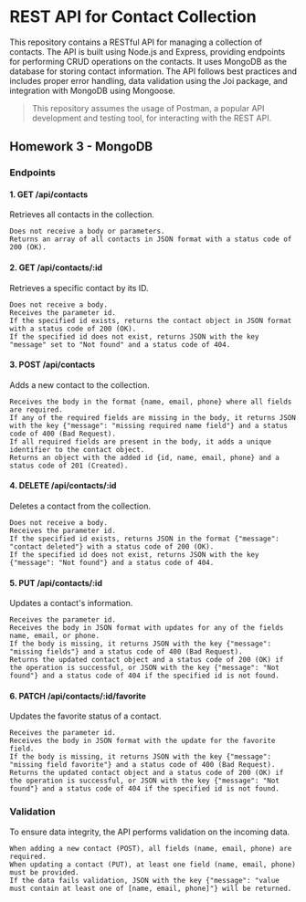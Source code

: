 # REST API for Contact Collection

This repository contains a RESTful API for managing a collection of contacts. The API is built using Node.js and Express, providing endpoints for performing CRUD operations on the contacts.
It uses MongoDB as the database for storing contact information. The API follows best practices and includes proper error handling, data validation using the Joi package, and integration with MongoDB using Mongoose.

> This repository assumes the usage of Postman, a popular API development and testing tool, for interacting with the REST API.

## Homework 3 - MongoDB

### Endpoints

#### 1. GET /api/contacts

Retrieves all contacts in the collection.

    Does not receive a body or parameters.
    Returns an array of all contacts in JSON format with a status code of 200 (OK).

#### 2. GET /api/contacts/:id

Retrieves a specific contact by its ID.

    Does not receive a body.
    Receives the parameter id.
    If the specified id exists, returns the contact object in JSON format with a status code of 200 (OK).
    If the specified id does not exist, returns JSON with the key "message" set to "Not found" and a status code of 404.

#### 3. POST /api/contacts

Adds a new contact to the collection.

    Receives the body in the format {name, email, phone} where all fields are required.
    If any of the required fields are missing in the body, it returns JSON with the key {"message": "missing required name field"} and a status code of 400 (Bad Request).
    If all required fields are present in the body, it adds a unique identifier to the contact object.
    Returns an object with the added id {id, name, email, phone} and a status code of 201 (Created).

#### 4. DELETE /api/contacts/:id

Deletes a contact from the collection.

    Does not receive a body.
    Receives the parameter id.
    If the specified id exists, returns JSON in the format {"message": "contact deleted"} with a status code of 200 (OK).
    If the specified id does not exist, returns JSON with the key {"message": "Not found"} and a status code of 404.

#### 5. PUT /api/contacts/:id

Updates a contact's information.

    Receives the parameter id.
    Receives the body in JSON format with updates for any of the fields name, email, or phone.
    If the body is missing, it returns JSON with the key {"message": "missing fields"} and a status code of 400 (Bad Request).
    Returns the updated contact object and a status code of 200 (OK) if the operation is successful, or JSON with the key {"message": "Not found"} and a status code of 404 if the specified id is not found.

#### 6. PATCH /api/contacts/:id/favorite

Updates the favorite status of a contact.

    Receives the parameter id.
    Receives the body in JSON format with the update for the favorite field.
    If the body is missing, it returns JSON with the key {"message": "missing field favorite"} and a status code of 400 (Bad Request).
    Returns the updated contact object and a status code of 200 (OK) if the operation is successful, or JSON with the key {"message": "Not found"} and a status code of 404 if the specified id is not found.

### Validation

To ensure data integrity, the API performs validation on the incoming data.

    When adding a new contact (POST), all fields (name, email, phone) are required.
    When updating a contact (PUT), at least one field (name, email, phone) must be provided.
    If the data fails validation, JSON with the key {"message": "value must contain at least one of [name, email, phone]"} will be returned.
